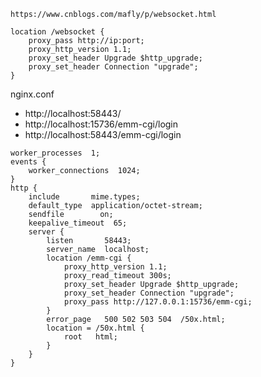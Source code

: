 

```
https://www.cnblogs.com/mafly/p/websocket.html
```




```
location /websocket {
    proxy_pass http://ip:port;
    proxy_http_version 1.1;
    proxy_set_header Upgrade $http_upgrade;
    proxy_set_header Connection "upgrade";
} 
```



nginx.conf

- http://localhost:58443/
- http://localhost:15736/emm-cgi/login
- http://localhost:58443/emm-cgi/login

```
worker_processes  1;
events {
    worker_connections  1024;
}
http {
    include       mime.types;
    default_type  application/octet-stream;
    sendfile        on;
    keepalive_timeout  65;
    server {
        listen       58443;
        server_name  localhost;
        location /emm-cgi {
			proxy_http_version 1.1;
			proxy_read_timeout 300s;
			proxy_set_header Upgrade $http_upgrade;
			proxy_set_header Connection "upgrade";
			proxy_pass http://127.0.0.1:15736/emm-cgi;
        }
        error_page   500 502 503 504  /50x.html;
        location = /50x.html {
            root   html;
        }
    }
}
```


